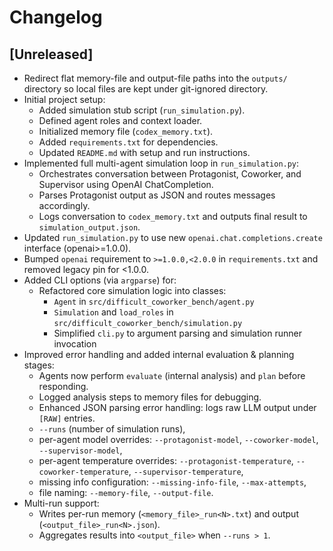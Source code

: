 # Changelog

## [Unreleased]
- Redirect flat memory-file and output-file paths into the `outputs/` directory so local files are kept under git-ignored directory.
- Initial project setup:
  - Added simulation stub script (`run_simulation.py`).
  - Defined agent roles and context loader.
  - Initialized memory file (`codex_memory.txt`).
  - Added `requirements.txt` for dependencies.
  - Updated `README.md` with setup and run instructions.
- Implemented full multi-agent simulation loop in `run_simulation.py`:
  - Orchestrates conversation between Protagonist, Coworker, and Supervisor using OpenAI ChatCompletion.
  - Parses Protagonist output as JSON and routes messages accordingly.
  - Logs conversation to `codex_memory.txt` and outputs final result to `simulation_output.json`.
- Updated `run_simulation.py` to use new `openai.chat.completions.create` interface (openai>=1.0.0).
- Bumped `openai` requirement to `>=1.0.0,<2.0.0` in `requirements.txt` and removed legacy pin for <1.0.0.
- Added CLI options (via `argparse`) for:
  - Refactored core simulation logic into classes:
    - `Agent` in `src/difficult_coworker_bench/agent.py`
    - `Simulation` and `load_roles` in `src/difficult_coworker_bench/simulation.py`
    - Simplified `cli.py` to argument parsing and simulation runner invocation
- Improved error handling and added internal evaluation & planning stages:
  - Agents now perform `evaluate` (internal analysis) and `plan` before responding.
  - Logged analysis steps to memory files for debugging.
  - Enhanced JSON parsing error handling: logs raw LLM output under `[RAW]` entries.
  - `--runs` (number of simulation runs),
  - per-agent model overrides: `--protagonist-model`, `--coworker-model`, `--supervisor-model`,
  - per-agent temperature overrides: `--protagonist-temperature`, `--coworker-temperature`, `--supervisor-temperature`,
  - missing info configuration: `--missing-info-file`, `--max-attempts`,
  - file naming: `--memory-file`, `--output-file`.
- Multi-run support:
  - Writes per-run memory (`<memory_file>_run<N>.txt`) and output (`<output_file>_run<N>.json`).
  - Aggregates results into `<output_file>` when `--runs > 1`.